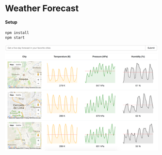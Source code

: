 # Weather Forecast

#### Setup

```
npm install
npm start
```
![Weather forecast app](https://github.com/moisesnandres/weather-forecast/blob/master/app-screenshot.png)

